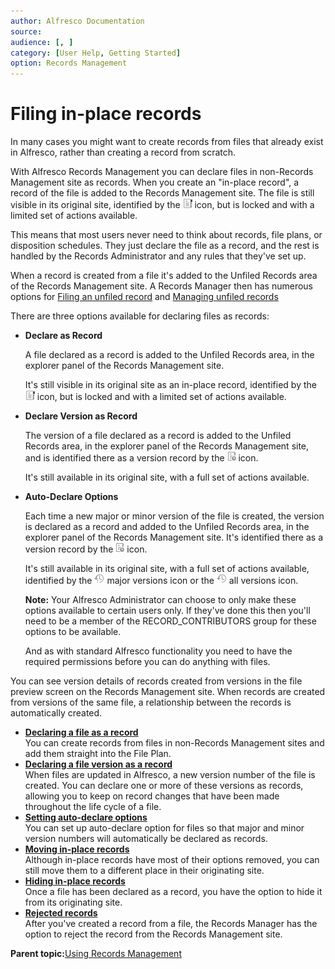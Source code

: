 ```yaml
---
author: Alfresco Documentation
source: 
audience: [, ]
category: [User Help, Getting Started]
option: Records Management
---
```


# Filing in-place records

In many cases you might want to create records from files that already exist in Alfresco, rather than creating a record from scratch.

With Alfresco Records Management you can declare files in non-Records Management site as records. When you create an "in-place record", a record of the file is added to the Records Management site. The file is still visible in its original site, identified by the ![Easy access record](../images/ico-rm-inplace.png) icon, but is locked and with a limited set of actions available.

This means that most users never need to think about records, file plans, or disposition schedules. They just declare the file as a record, and the rest is handled by the Records Administrator and any rules that they've set up.

When a record is created from a file it's added to the Unfiled Records area of the Records Management site. A Records Manager then has numerous options for [Filing an unfiled record](../tasks/rm-file-unfiled.md) and [Managing unfiled records](rm-records-manage-unfiled.md)

There are three options available for declaring files as records:

-   **Declare as Record**

    A file declared as a record is added to the Unfiled Records area, in the explorer panel of the Records Management site.

    It's still visible in its original site as an in-place record, identified by the ![In-place record](../images/ico-rm-inplace.png) icon, but is locked and with a limited set of actions available.

-   **Declare Version as Record**

    The version of a file declared as a record is added to the Unfiled Records area, in the explorer panel of the Records Management site, and is identified there as a version record by the ![Version record](../images/ico-record-version.png) icon.

    It's still available in its original site, with a full set of actions available.

-   **Auto-Declare Options**

    Each time a new major or minor version of the file is created, the version is declared as a record and added to the Unfiled Records area, in the explorer panel of the Records Management site. It's identified there as a version record by the ![Version record](../images/ico-record-version.png) icon.

    It's still available in its original site, with a full set of actions available, identified by the ![Major revisions](../images/ico-rm-major-revisions.png) major versions icon or the ![All revisions](../images/ico-rm-all-revisions.png) all versions icon.

    **Note:** Your Alfresco Administrator can choose to only make these options available to certain users only. If they've done this then you'll need to be a member of the RECORD\_CONTRIBUTORS group for these options to be available.

    And as with standard Alfresco functionality you need to have the required permissions before you can do anything with files.


You can see version details of records created from versions in the file preview screen on the Records Management site. When records are created from versions of the same file, a relationship between the records is automatically created.

-   **[Declaring a file as a record](../tasks/rm-create-record.md)**  
You can create records from files in non-Records Management sites and add them straight into the File Plan.
-   **[Declaring a file version as a record](../tasks/rm-create-version-record.md)**  
When files are updated in Alfresco, a new version number of the file is created. You can declare one or more of these versions as records, allowing you to keep on record changes that have been made throughout the life cycle of a file.
-   **[Setting auto-declare options](../tasks/rm-autodeclare-options.md)**  
You can set up auto-declare option for files so that major and minor version numbers will automatically be declared as records.
-   **[Moving in-place records](../tasks/rm-in-place-move.md)**  
Although in-place records have most of their options removed, you can still move them to a different place in their originating site.
-   **[Hiding in-place records](../tasks/rm-in-place-hide.md)**  
Once a file has been declared as a record, you have the option to hide it from its originating site.
-   **[Rejected records](../references/rm-rejected-records.md)**  
After you've created a record from a file, the Records Manager has the option to reject the record from the Records Management site.

**Parent topic:**[Using Records Management](../concepts/rm-intro.md)

